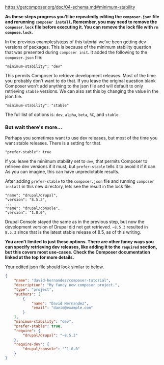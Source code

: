 https://getcomposer.org/doc/04-schema.md#minimum-stability

**As these steps progress you'll be repeatedly editing the `composer.json` file and rerunning `composer install`. 
Remember, you may need to remove the `composer.lock` file before executing it. You can remove the lock file with 
`rm compose.lock`.**

In the previous examples/steps of this tutorial we've been getting dev versions
of packages. This is because of the minimum stability question that was presented 
during `composer init`. It added the following to the `composer.json` file:

```$xslt
"minimum-stability": "dev"
```

This permits Composer to retrieve development releases. Most of the time you 
probably don't want to do that. If you leave the original question blank 
Composer won't add anything to the json file and will default to only 
retrieving `stable` versions. We can also set this by changing the value in 
the json file.

```$xslt
"minimum-stability": "stable"
```

The full list of options is: `dev`, `alpha`, `beta`, `RC`, and `stable`.

### But wait there's more...

Perhaps you sometimes want to use dev releases, but most of the time you 
want stable releases. There is a setting for that.

```$xslt
"prefer-stable": true
```

If you leave the minimum stability set to `dev`, that permits Composer to 
retrieve dev versions if it must, but `prefer-stable` tells it to avoid it 
if it can. As you can imagine, this can have unpredictable results.

After adding `prefer-stable` to the `composer.json` file and running `composer install` in this 
new directory, lets see the result in the lock file.

```$xslt
"name": "drupal/drupal",
"version": "8.5.3",
...
"name": "drupal/console",
"version": "1.8.0",
```

Drupal Console stayed the same as in the previous step, but now the development 
version of Drupal did not get retrieved. `~8.5.3` resulted in `8.5.3` since that 
is the latest stable release  of 8.5, as of this writing.

**You aren't limited to just these options. There are other fancy ways you can 
specify retrieving dev releases, like adding it to the `required` section, but 
this covers most use-cases. Check the Composer documentation linked at the top
for more details.**

Your edited json file should look similar to below.

```json
{
    "name": "david-hernandez/composer-tutorial",
    "description": "My fancy new composer project.",
    "type": "project",
    "authors": [
        {
            "name": "David Hernandez",
            "email": "david@example.com"
        }
    ],
    "minimum-stability": "dev",
    "prefer-stable": true,
    "require": {
        "drupal/drupal": "~8.5.3"
    },
    "require-dev": {
        "drupal/console": "^1.0.0"
    }
}

```